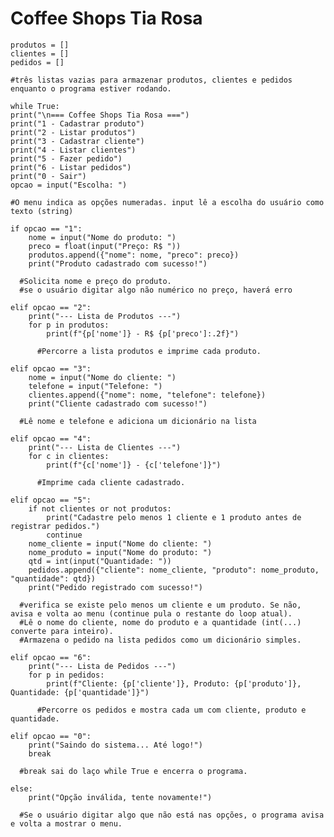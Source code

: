 # Coffee Shops Tia Rosa

    produtos = []
    clientes = []
    pedidos = []

    #três listas vazias para armazenar produtos, clientes e pedidos enquanto o programa estiver rodando.

    while True:
    print("\n=== Coffee Shops Tia Rosa ===")
    print("1 - Cadastrar produto")
    print("2 - Listar produtos")
    print("3 - Cadastrar cliente")
    print("4 - Listar clientes")
    print("5 - Fazer pedido")
    print("6 - Listar pedidos")
    print("0 - Sair")
    opcao = input("Escolha: ")
  
    #O menu indica as opções numeradas. input lê a escolha do usuário como texto (string)

    if opcao == "1":
        nome = input("Nome do produto: ")
        preco = float(input("Preço: R$ "))
        produtos.append({"nome": nome, "preco": preco})
        print("Produto cadastrado com sucesso!")

      #Solicita nome e preço do produto.
      #se o usuário digitar algo não numérico no preço, haverá erro

    elif opcao == "2":
        print("--- Lista de Produtos ---")
        for p in produtos:
            print(f"{p['nome']} - R$ {p['preco']:.2f}")

          #Percorre a lista produtos e imprime cada produto.

    elif opcao == "3":
        nome = input("Nome do cliente: ")
        telefone = input("Telefone: ")
        clientes.append({"nome": nome, "telefone": telefone})
        print("Cliente cadastrado com sucesso!")

      #Lê nome e telefone e adiciona um dicionário na lista

    elif opcao == "4":
        print("--- Lista de Clientes ---")
        for c in clientes:
            print(f"{c['nome']} - {c['telefone']}")

          #Imprime cada cliente cadastrado.

    elif opcao == "5":
        if not clientes or not produtos:
            print("Cadastre pelo menos 1 cliente e 1 produto antes de registrar pedidos.")
            continue
        nome_cliente = input("Nome do cliente: ")
        nome_produto = input("Nome do produto: ")
        qtd = int(input("Quantidade: "))
        pedidos.append({"cliente": nome_cliente, "produto": nome_produto, "quantidade": qtd})
        print("Pedido registrado com sucesso!")

      #verifica se existe pelo menos um cliente e um produto. Se não, avisa e volta ao menu (continue pula o restante do loop atual).
      #Lê o nome do cliente, nome do produto e a quantidade (int(...) converte para inteiro).
      #Armazena o pedido na lista pedidos como um dicionário simples.

    elif opcao == "6":
        print("--- Lista de Pedidos ---")
        for p in pedidos:
            print(f"Cliente: {p['cliente']}, Produto: {p['produto']}, Quantidade: {p['quantidade']}")

          #Percorre os pedidos e mostra cada um com cliente, produto e quantidade.

    elif opcao == "0":
        print("Saindo do sistema... Até logo!")
        break
      
      #break sai do laço while True e encerra o programa.

    else:
        print("Opção inválida, tente novamente!")

      #Se o usuário digitar algo que não está nas opções, o programa avisa e volta a mostrar o menu.
